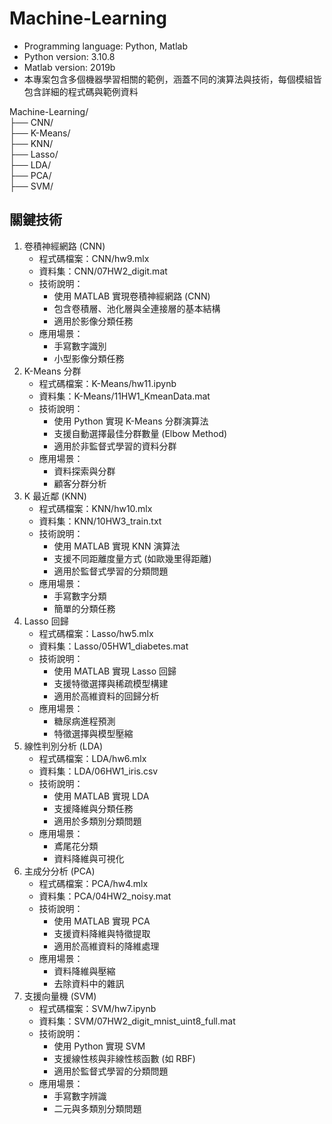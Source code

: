 # Machine-Learning
- Programming language: Python, Matlab
- Python version: 3.10.8
- Matlab version: 2019b
- 本專案包含多個機器學習相關的範例，涵蓋不同的演算法與技術，每個模組皆包含詳細的程式碼與範例資料

Machine-Learning/     
├── CNN/                
├── K-Means/            
├── KNN/                
├── Lasso/             
├── LDA/               
├── PCA/               
├── SVM/                

## 關鍵技術
1. 卷積神經網路 (CNN)
   - 程式碼檔案：CNN/hw9.mlx
   - 資料集：CNN/07HW2_digit.mat
   - 技術說明：
      - 使用 MATLAB 實現卷積神經網路 (CNN)
      - 包含卷積層、池化層與全連接層的基本結構
      - 適用於影像分類任務
   - 應用場景：
      - 手寫數字識別
      - 小型影像分類任務
2. K-Means 分群
   - 程式碼檔案：K-Means/hw11.ipynb
   - 資料集：K-Means/11HW1_KmeanData.mat
   - 技術說明：
      - 使用 Python 實現 K-Means 分群演算法
      - 支援自動選擇最佳分群數量 (Elbow Method)
      - 適用於非監督式學習的資料分群
   - 應用場景：
      - 資料探索與分群
      - 顧客分群分析
3. K 最近鄰 (KNN)
   - 程式碼檔案：KNN/hw10.mlx
   - 資料集：KNN/10HW3_train.txt
   - 技術說明：
      - 使用 MATLAB 實現 KNN 演算法
      - 支援不同距離度量方式 (如歐幾里得距離)
      - 適用於監督式學習的分類問題
   - 應用場景：
      - 手寫數字分類
      - 簡單的分類任務
4. Lasso 回歸
   - 程式碼檔案：Lasso/hw5.mlx
   - 資料集：Lasso/05HW1_diabetes.mat
   - 技術說明：
      - 使用 MATLAB 實現 Lasso 回歸
      - 支援特徵選擇與稀疏模型構建
      - 適用於高維資料的回歸分析
   - 應用場景：
      - 糖尿病進程預測
      - 特徵選擇與模型壓縮
5. 線性判別分析 (LDA)
   - 程式碼檔案：LDA/hw6.mlx
   - 資料集：LDA/06HW1_iris.csv
   - 技術說明：
      - 使用 MATLAB 實現 LDA
      - 支援降維與分類任務
      - 適用於多類別分類問題
   - 應用場景：
      - 鳶尾花分類
      - 資料降維與可視化
6. 主成分分析 (PCA)
   - 程式碼檔案：PCA/hw4.mlx
   - 資料集：PCA/04HW2_noisy.mat
   - 技術說明：
      - 使用 MATLAB 實現 PCA
      - 支援資料降維與特徵提取
      - 適用於高維資料的降維處理
   - 應用場景：
      - 資料降維與壓縮
      - 去除資料中的雜訊
7. 支援向量機 (SVM)
   - 程式碼檔案：SVM/hw7.ipynb
   - 資料集：SVM/07HW2_digit_mnist_uint8_full.mat
   - 技術說明：
      - 使用 Python 實現 SVM
      - 支援線性核與非線性核函數 (如 RBF)
      - 適用於監督式學習的分類問題
   - 應用場景：
      - 手寫數字辨識
      - 二元與多類別分類問題
